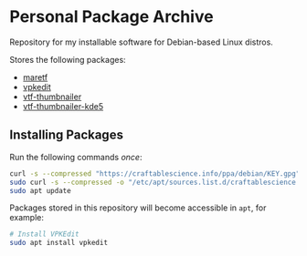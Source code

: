 # Personal Package Archive

Repository for my installable software for Debian-based Linux distros.

Stores the following packages:

- [maretf](https://github.com/craftablescience/MareTF)
- [vpkedit](https://github.com/craftablescience/VPKEdit)
- [vtf-thumbnailer](https://github.com/craftablescience/vtf-thumbnailer)
- [vtf-thumbnailer-kde5](https://github.com/craftablescience/vtf-thumbnailer)

## Installing Packages

Run the following commands *once*:

```sh
curl -s --compressed "https://craftablescience.info/ppa/debian/KEY.gpg" | gpg --dearmor | sudo tee "/etc/apt/trusted.gpg.d/craftablescience.gpg" > /dev/null
sudo curl -s --compressed -o "/etc/apt/sources.list.d/craftablescience.list" "https://craftablescience.info/ppa/debian/craftablescience.list"
sudo apt update
```

Packages stored in this repository will become accessible in `apt`, for example:

```sh
# Install VPKEdit
sudo apt install vpkedit
```

